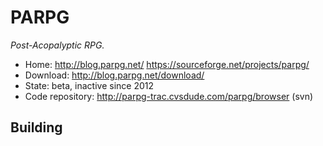 # PARPG

_Post-Acopalyptic RPG._

- Home: http://blog.parpg.net/ https://sourceforge.net/projects/parpg/
- Download: http://blog.parpg.net/download/
- State: beta, inactive since 2012
- Code repository: http://parpg-trac.cvsdude.com/parpg/browser (svn)

## Building

